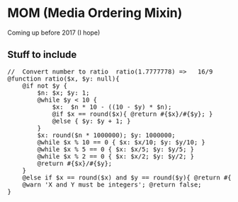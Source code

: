 <h1>MOM (Media Ordering Mixin)</h1>
<p>Coming up before 2017 (I hope)</p<
<img src="https://cloud.githubusercontent.com/assets/1699461/18881869/4c4a8a08-84dd-11e6-81e9-62b77addc188.jpg" width="100%"/>


<h2>Stuff to include</h2> 
<pre>
//  Convert number to ratio  ratio(1.7777778) =>   16/9 
@function ratio($x, $y: null){
    @if not $y {
        $n: $x; $y: 1;
        @while $y < 10 {
            $x:  $n * 10 - ((10 - $y) * $n);
            @if $x == round($x){ @return #{$x}/#{$y}; }  
            @else { $y: $y + 1; }
        }
        $x: round($n * 1000000); $y: 1000000;
        @while $x % 10 == 0 { $x: $x/10; $y: $y/10; } 
        @while $x % 5 == 0 { $x: $x/5; $y: $y/5; } 
        @while $x % 2 == 0 { $x: $x/2; $y: $y/2; } 
        @return #{$x}/#{$y};
    } 
    @else if $x == round($x) and $y == round($y){ @return #{$x}/#{$y}; }
    @warn 'X and Y must be integers'; @return false;
}
</pre>
